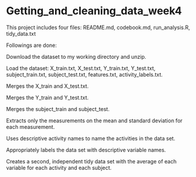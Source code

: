# Getting_and_cleaning_data_week4
This project includes four files: README.md, codebook.md, run_analysis.R, tidy_data.txt

Followings are done:

Download the dataset to my working directory and unzip.

Load the dataset: 
X_train.txt,
X_test.txt,
Y_train.txt,
Y_test.txt,
subject_train.txt,
subject_test.txt,
features.txt,
activity_labels.txt.

Merges the X_train and X_test.txt.

Merges the Y_train and Y_test.txt.

Merges the subject_train and subject_test.

Extracts only the measurements on the mean and standard deviation for each measurement.

Uses descriptive activity names to name the activities in the data set.

Appropriately labels the data set with descriptive variable names.

Creates a second, independent tidy data set with the average of each variable for each activity and each subject.

